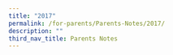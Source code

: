 ```yaml
---
title: "2017"
permalink: /for-parents/Parents-Notes/2017/
description: ""
third_nav_title: Parents Notes
---
```

